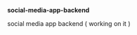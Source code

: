 **social-media-app-backend**             
         
social media app backend ( working on it )       
    
  
 
